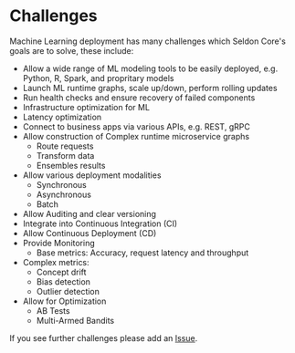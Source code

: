 # Challenges

Machine Learning deployment has many challenges which Seldon Core's goals are to solve, these include:

 * Allow a wide range of ML modeling tools to be easily deployed, e.g. Python, R, Spark, and propritary models
 * Launch ML runtime graphs, scale up/down, perform rolling updates
 * Run health checks and ensure recovery of failed components
 * Infrastructure optimization for ML
 * Latency optimization
 * Connect to business apps via various APIs, e.g. REST, gRPC
 * Allow construction of Complex runtime microservice graphs
    * Route requests
    * Transform data
    * Ensembles results
 * Allow various deployment modalities
   * Synchronous
   * Asynchronous
   * Batch
 * Allow Auditing and clear versioning
 * Integrate into Continuous Integration (CI) 
 * Allow Continuous Deployment (CD)
 * Provide Monitoring
    * Base metrics: Accuracy, request latency and throughput
 * Complex metrics: 
   * Concept drift
   * Bias detection
   * Outlier detection
 * Allow for Optimization
   * AB Tests
   * Multi-Armed Bandits

If you see further challenges please add an [Issue](https://github.com/SeldonIO/seldon-core/issues).



